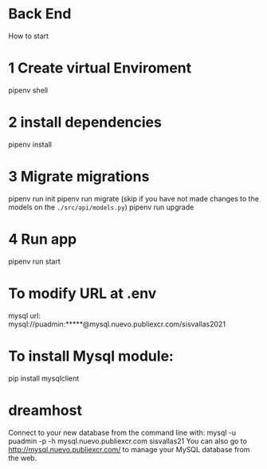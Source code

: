 # Back End

How to start

# 1 Create virtual Enviroment
pipenv shell

# 2 install dependencies 
pipenv install

# 3 Migrate migrations 
pipenv run init
pipenv run migrate   (skip if you have not made changes to the models on the `./src/api/models.py`)
pipenv run upgrade

# 4 Run app
pipenv run start


# To modify URL at .env
mysql url: mysql://puadmin:*****@mysql.nuevo.publiexcr.com/sisvallas2021

# To install Mysql module: 
 pip install mysqlclient

 # dreamhost
 Connect to your new database from the command line with:
 mysql -u puadmin -p -h mysql.nuevo.publiexcr.com sisvallas21
 You can also go to http://mysql.nuevo.publiexcr.com/ to   manage your MySQL database from the web. 